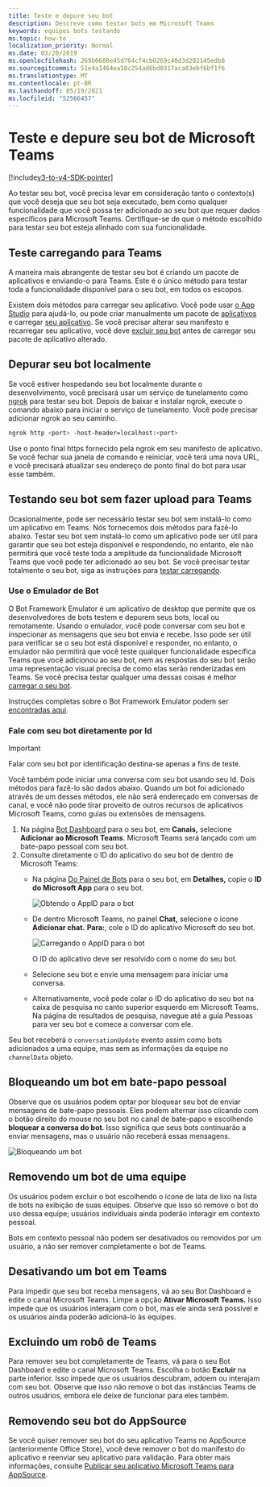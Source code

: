 ```yaml
---
title: Teste e depure seu bot
description: Descreve como testar bots em Microsoft Teams
keywords: equipes bots testando
ms.topic: how-to
localization_priority: Normal
ms.date: 03/20/2019
ms.openlocfilehash: 269b0680e45d764cf4cb0269c40d3d202145edb8
ms.sourcegitcommit: 51e4a1464ea58c254ad6bd0317aca03ebf6bf1f6
ms.translationtype: MT
ms.contentlocale: pt-BR
ms.lasthandoff: 05/19/2021
ms.locfileid: "52566457"
---
```

# <a name="test-and-debug-your-microsoft-teams-bot"></a>Teste e depure seu bot de Microsoft Teams

[!include[v3-to-v4-SDK-pointer](~/includes/v3-to-v4-pointer-bots.md)]

Ao testar seu bot, você precisa levar em consideração tanto o contexto(s) que você deseja que seu bot seja executado, bem como qualquer funcionalidade que você possa ter adicionado ao seu bot que requer dados específicos para Microsoft Teams. Certifique-se de que o método escolhido para testar seu bot esteja alinhado com sua funcionalidade.

## <a name="test-by-uploading-to-teams"></a>Teste carregando para Teams

A maneira mais abrangente de testar seu bot é criando um pacote de aplicativos e enviando-o para Teams. Este é o único método para testar toda a funcionalidade disponível para o seu bot, em todos os escopos.

Existem dois métodos para carregar seu aplicativo. Você pode usar [o App Studio](~/concepts/build-and-test/app-studio-overview.md) para ajudá-lo, ou pode criar manualmente um pacote de [aplicativos](~/concepts/build-and-test/apps-package.md) e carregar [seu aplicativo](~/concepts/deploy-and-publish/apps-upload.md). Se você precisar alterar seu manifesto e recarregar seu aplicativo, você deve [excluir seu bot](#deleting-a-bot-from-teams) antes de carregar seu pacote de aplicativo alterado.

## <a name="debug-your-bot-locally"></a>Depurar seu bot localmente

Se você estiver hospedando seu bot localmente durante o desenvolvimento, você precisará usar um serviço de tunelamento como [ngrok](https://ngrok.com/) para testar seu bot. Depois de baixar e instalar ngrok, execute o comando abaixo para iniciar o serviço de tunelamento. Você pode precisar adicionar ngrok ao seu caminho.

```bash
ngrok http <port> -host-header=localhost:<port>
```

Use o ponto final https fornecido pela ngrok em seu manifesto de aplicativo. Se você fechar sua janela de comando e reiniciar, você terá uma nova URL, e você precisará atualizar seu endereço de ponto final do bot para usar esse também.

## <a name="testing-your-bot-without-uploading-to-teams"></a>Testando seu bot sem fazer upload para Teams

Ocasionalmente, pode ser necessário testar seu bot sem instalá-lo como um aplicativo em Teams. Nós fornecemos dois métodos para fazê-lo abaixo. Testar seu bot sem instalá-lo como um aplicativo pode ser útil para garantir que seu bot esteja disponível e respondendo, no entanto, ele não permitirá que você teste toda a amplitude da funcionalidade Microsoft Teams que você pode ter adicionado ao seu bot. Se você precisar testar totalmente o seu bot, siga as instruções para [testar carregando](#test-by-uploading-to-teams).

### <a name="use-the-bot-emulator"></a>Use o Emulador de Bot

O Bot Framework Emulator é um aplicativo de desktop que permite que os desenvolvedores de bots testem e depurem seus bots, local ou remotamente. Usando o emulador, você pode conversar com seu bot e inspecionar as mensagens que seu bot envia e recebe. Isso pode ser útil para verificar se o seu bot está disponível e responder, no entanto, o emulador não permitirá que você teste qualquer funcionalidade específica Teams que você adicionou ao seu bot, nem as respostas do seu bot serão uma representação visual precisa de como elas serão renderizadas em Teams. Se você precisa testar qualquer uma dessas coisas é melhor [carregar o seu bot](#test-by-uploading-to-teams).

Instruções completas sobre o Bot Framework Emulator podem ser [encontradas aqui](/azure/bot-service/bot-service-debug-emulator?view=azure-bot-service-4.0&preserve-view=true).

### <a name="talk-to-your-bot-directly-by-id"></a>Fale com seu bot diretamente por Id

>[!Important]
>Falar com seu bot por identificação destina-se apenas a fins de teste.

Você também pode iniciar uma conversa com seu bot usando seu Id. Dois métodos para fazê-lo são dados abaixo. Quando um bot foi adicionado através de um desses métodos, ele não será endereçado em conversas de canal, e você não pode tirar proveito de outros recursos de aplicativos Microsoft Teams, como guias ou extensões de mensagens.

1. Na página [Bot Dashboard](https://dev.botframework.com/bots) para o seu bot, em **Canais,** selecione **Adicionar ao Microsoft Teams**. Microsoft Teams será lançado com um bate-papo pessoal com seu bot.
2. Consulte diretamente o ID do aplicativo do seu bot de dentro de Microsoft Teams:
   * Na página [Do Painel de Bots](https://dev.botframework.com/bots) para o seu bot, em **Detalhes,** copie o **ID do Microsoft App** para o seu bot.
  
     ![Obtendo o AppID para o bot](~/assets/images/bots_appid_botframework.png)
  
   * De dentro Microsoft Teams, no painel **Chat,** selecione o ícone **Adicionar chat.** **Para:**, cole o ID do aplicativo Microsoft do seu bot.
  
     ![Carregando o AppID para o bot](~/assets/images/bots_uploading.png)

     O ID do aplicativo deve ser resolvido com o nome do seu bot.

   * Selecione seu bot e envie uma mensagem para iniciar uma conversa.
   * Alternativamente, você pode colar o ID do aplicativo do seu bot na caixa de pesquisa no canto superior esquerdo em Microsoft Teams. Na página de resultados de pesquisa, navegue até a guia Pessoas para ver seu bot e comece a conversar com ele.

Seu bot receberá o `conversationUpdate` evento assim como bots adicionados a uma equipe, mas sem as informações da equipe no `channelData` objeto.

## <a name="blocking-a-bot-in-personal-chat"></a>Bloqueando um bot em bate-papo pessoal

Observe que os usuários podem optar por bloquear seu bot de enviar mensagens de bate-papo pessoais. Eles podem alternar isso clicando com o botão direito do mouse no seu bot no canal de bate-papo e escolhendo **bloquear a conversa do bot**. Isso significa que seus bots continuarão a enviar mensagens, mas o usuário não receberá essas mensagens.

![Bloqueando um bot](~/assets/images/bots/botdisable.png)

## <a name="removing-a-bot-from-a-team"></a>Removendo um bot de uma equipe

Os usuários podem excluir o bot escolhendo o ícone de lata de lixo na lista de bots na exibição de suas equipes. Observe que isso só remove o bot do uso dessa equipe; usuários individuais ainda poderão interagir em contexto pessoal.

Bots em contexto pessoal não podem ser desativados ou removidos por um usuário, a não ser remover completamente o bot de Teams.

## <a name="disabling-a-bot-in-teams"></a>Desativando um bot em Teams

Para impedir que seu bot receba mensagens, vá ao seu Bot Dashboard e edite o canal Microsoft Teams. Limpe a opção **Ativar Microsoft Teams.** Isso impede que os usuários interajam com o bot, mas ele ainda será possível e os usuários ainda poderão adicioná-lo às equipes.

## <a name="deleting-a-bot-from-teams"></a>Excluindo um robô de Teams

Para remover seu bot completamente de Teams, vá para o seu Bot Dashboard e edite o canal Microsoft Teams. Escolha o botão **Excluir** na parte inferior. Isso impede que os usuários descubram, adoem ou interajam com seu bot. Observe que isso não remove o bot das instâncias Teams de outros usuários, embora ele deixe de funcionar para eles também.

## <a name="removing-your-bot-from-appsource"></a>Removendo seu bot do AppSource

Se você quiser remover seu bot do seu aplicativo Teams no AppSource (anteriormente Office Store), você deve remover o bot do manifesto do aplicativo e reenviar seu aplicativo para validação. Para obter mais informações, consulte [Publicar seu aplicativo Microsoft Teams para AppSource](~/concepts/deploy-and-publish/apps-publish.md).
